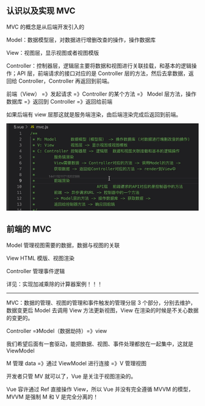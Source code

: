## 认识以及实现 MVC

MVC 的概念是从后端开发引入的

Model：数据模型层，对数据进行增删改查的操作，操作数据库

View：视图层，显示视图或者视图模版

Controller：控制器层，逻辑层主要将数据和视图进行关联挂载，和基本的逻辑操作；API 层，前端请求的接口对应的是 Controller 层的方法，然后去拿数据，返回给 Controller，Controller 再返回到前端。

前端（View） =》发起请求 =》Controller 的某个方法 =》 Model 层方法，操作数据库 =》返回到 Controller =》返回给前端

如果后端有 view 层那这就是服务端渲染，由后端渲染完成后返回到前端。

![](../REDAME_files/Xnip2022-12-30_14-43-00.jpg)

## 前端的 MVC

Model 管理视图需要的数据，数据与视图的关联

View HTML 模版、视图渲染

Controller 管理事件逻辑

详见：实现加减乘除的计算器案例！！！

---

MVC：数据的管理、视图的管理和事件触发的管理分层 3 个部分，分别去维护，数据变更后 Model 去调用 View 方法更新视图，View 在渲染的时候是不关心数据的变更的。

Controller =》Model（数据劫持）=》view

<!-- 

缺点：横向切割的比较好，驱动不明显，view 本该是视图层却里面包含 reander

MVC 是 MVVM 模型的雏形，MVVM 解决了驱动不内聚的缺点

 -->

我们希望后面有一套驱动，能把数据、视图、事件处理都放在一起集中，这就是 ViewModel

M 管理 data =》通过 ViewModel 进行连接 =》V 管理视图

开发者只管 MV 就可以了，Vue 是关注于视图渲染的。

Vue 容许通过 Ref 直接操作 View，所以 Vue 并没有完全遵循 MVVM 的模型，MVVM 是强制 M 和 V 是完全分离的！
